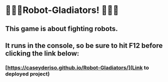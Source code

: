 # 🥊🤖🥊Robot-Gladiators! 🥊🤖🥊

## This game is about fighting robots. 

## It runs in the console, so be sure to hit F12 before clicking the link below:

### [https://caseyderiso.github.io/Robot-Gladiators/](Link to deployed project)